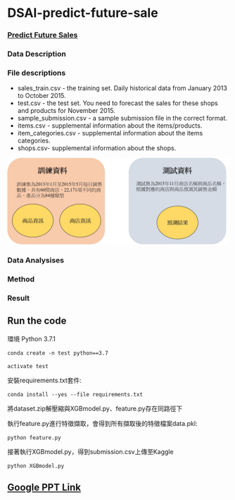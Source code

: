 # DSAI-predict-future-sale
### [Predict Future Sales](https://www.kaggle.com/c/competitive-data-science-predict-future-sales/overview)

### Data Description

### File descriptions
- sales_train.csv - the training set. Daily historical data from January 2013 to October 2015.
- test.csv - the test set. You need to forecast the sales for these shops and products for November 2015.
- sample_submission.csv - a sample submission file in the correct format.
- items.csv - supplemental information about the items/products.
- item_categories.csv  - supplemental information about the items categories.
- shops.csv- supplemental information about the shops.

![descriotions](https://github.com/linzh0205/DSAI-predict-future-sale/blob/main/fig/data_de.jpg)

### Data Analysises

### Method

### Result

## Run the code
環境
Python 3.7.1
```
conda create -n test python==3.7
```
```
activate test
```
安裝requirements.txt套件:
```
conda install --yes --file requirements.txt
```
將dataset.zip解壓縮與XGBmodel.py、feature.py存在同路徑下

執行feature.py進行特徵擷取，會得到所有擷取後的特徵檔案data.pkl:
```
python feature.py
```
接著執行XGBmodel.py，得到submission.csv上傳至Kaggle
```
python XGBmodel.py
```


## [Google PPT Link](https://drive.google.com/file/d/1RNj0FqVb39bEE_Ckr_pQysmtsf21fg75/view?usp=sharing)
